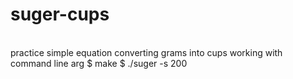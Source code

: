 # suger-cups
<br>practice
simple equation converting grams into cups
working with command line arg
$ make
$ ./suger -s 200
<br>
